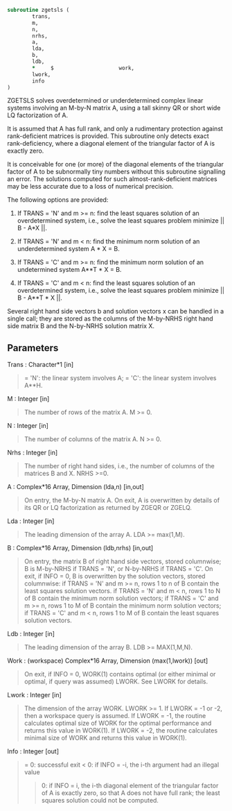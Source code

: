 ```fortran
subroutine zgetsls (
		trans,
		m,
		n,
		nrhs,
		a,
		lda,
		b,
		ldb,
		*     $                     work,
		lwork,
		info
)
```

 ZGETSLS solves overdetermined or underdetermined complex linear systems
 involving an M-by-N matrix A, using a tall skinny QR or short wide LQ
 factorization of A.

 It is assumed that A has full rank, and only a rudimentary protection
 against rank-deficient matrices is provided. This subroutine only detects
 exact rank-deficiency, where a diagonal element of the triangular factor
 of A is exactly zero.

 It is conceivable for one (or more) of the diagonal elements of the triangular
 factor of A to be subnormally tiny numbers without this subroutine signalling
 an error. The solutions computed for such almost-rank-deficient matrices may
 be less accurate due to a loss of numerical precision.


 The following options are provided:

 1. If TRANS = 'N' and m >= n:  find the least squares solution of
    an overdetermined system, i.e., solve the least squares problem
                 minimize || B - A*X ||.

 2. If TRANS = 'N' and m < n:  find the minimum norm solution of
    an underdetermined system A * X = B.

 3. If TRANS = 'C' and m >= n:  find the minimum norm solution of
    an undetermined system A**T * X = B.

 4. If TRANS = 'C' and m < n:  find the least squares solution of
    an overdetermined system, i.e., solve the least squares problem
                 minimize || B - A**T * X ||.

 Several right hand side vectors b and solution vectors x can be
 handled in a single call; they are stored as the columns of the
 M-by-NRHS right hand side matrix B and the N-by-NRHS solution
 matrix X.

## Parameters
Trans : Character*1 [in]
> = 'N': the linear system involves A;
> = 'C': the linear system involves A**H.

M : Integer [in]
> The number of rows of the matrix A.  M >= 0.

N : Integer [in]
> The number of columns of the matrix A.  N >= 0.

Nrhs : Integer [in]
> The number of right hand sides, i.e., the number of
> columns of the matrices B and X. NRHS >=0.

A : Complex*16 Array, Dimension (lda,n) [in,out]
> On entry, the M-by-N matrix A.
> On exit,
> A is overwritten by details of its QR or LQ
> factorization as returned by ZGEQR or ZGELQ.

Lda : Integer [in]
> The leading dimension of the array A.  LDA >= max(1,M).

B : Complex*16 Array, Dimension (ldb,nrhs) [in,out]
> On entry, the matrix B of right hand side vectors, stored
> columnwise; B is M-by-NRHS if TRANS = 'N', or N-by-NRHS
> if TRANS = 'C'.
> On exit, if INFO = 0, B is overwritten by the solution
> vectors, stored columnwise:
> if TRANS = 'N' and m >= n, rows 1 to n of B contain the least
> squares solution vectors.
> if TRANS = 'N' and m < n, rows 1 to N of B contain the
> minimum norm solution vectors;
> if TRANS = 'C' and m >= n, rows 1 to M of B contain the
> minimum norm solution vectors;
> if TRANS = 'C' and m < n, rows 1 to M of B contain the
> least squares solution vectors.

Ldb : Integer [in]
> The leading dimension of the array B. LDB >= MAX(1,M,N).

Work : (workspace) Complex*16 Array, Dimension (max(1,lwork)) [out]
> On exit, if INFO = 0, WORK(1) contains optimal (or either minimal
> or optimal, if query was assumed) LWORK.
> See LWORK for details.

Lwork : Integer [in]
> The dimension of the array WORK. LWORK >= 1.
> If LWORK = -1 or -2, then a workspace query is assumed.
> If LWORK = -1, the routine calculates optimal size of WORK for the
> optimal performance and returns this value in WORK(1).
> If LWORK = -2, the routine calculates minimal size of WORK and
> returns this value in WORK(1).

Info : Integer [out]
> = 0:  successful exit
> < 0:  if INFO = -i, the i-th argument had an illegal value
> > 0:  if INFO =  i, the i-th diagonal element of the
> triangular factor of A is exactly zero, so that A does not have
> full rank; the least squares solution could not be
> computed.

